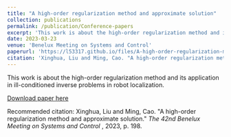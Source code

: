 ```yaml
---
title: "A high-order regularization method and approximate solution"
collection: publications
permalink: /publication/Conference-papers
excerpt: 'This work is about the high-order regularization method and its application in ill-conditioned inverse problems in robot localization.'
date: 2023-03-23
venue: 'Benelux Meeting on Systems and Control'
paperurl: 'https://l53317.github.io/files/A-high-order-regularization-method-and-approximate-solution.pdf'
citation: 'Xinghua, Liu and Ming, Cao. "A high-order regularization method and approximate solution." <i>The 42nd Benelux Meeting on Systems and Control </i>, 2023, p. 198.'
---
```

This work is about the high-order regularization method and its application in ill-conditioned inverse problems in robot localization.

[Download paper here](https://l53317.github.io/files/A-high-order-regularization-method-and-approximate-solution.pdf)

Recommended citation: Xinghua, Liu and Ming, Cao. "A high-order regularization method and approximate solution." <i>The 42nd Benelux Meeting on Systems and Control </i>, 2023, p. 198.
